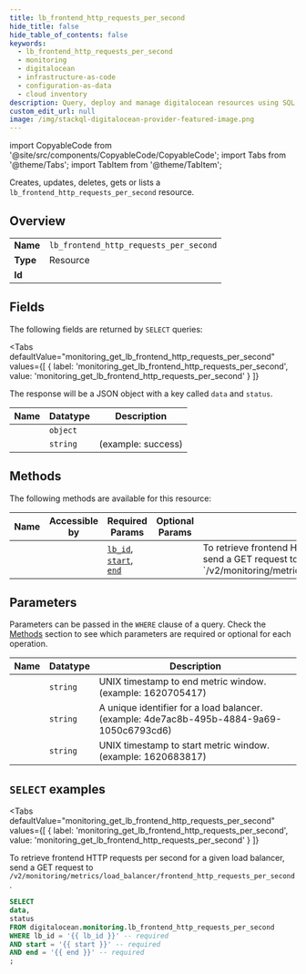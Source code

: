 ```yaml
--- 
title: lb_frontend_http_requests_per_second
hide_title: false
hide_table_of_contents: false
keywords:
  - lb_frontend_http_requests_per_second
  - monitoring
  - digitalocean
  - infrastructure-as-code
  - configuration-as-data
  - cloud inventory
description: Query, deploy and manage digitalocean resources using SQL
custom_edit_url: null
image: /img/stackql-digitalocean-provider-featured-image.png
---
```


import CopyableCode from '@site/src/components/CopyableCode/CopyableCode';
import Tabs from '@theme/Tabs';
import TabItem from '@theme/TabItem';

Creates, updates, deletes, gets or lists a <code>lb_frontend_http_requests_per_second</code> resource.

## Overview
<table><tbody>
<tr><td><b>Name</b></td><td><code>lb_frontend_http_requests_per_second</code></td></tr>
<tr><td><b>Type</b></td><td>Resource</td></tr>
<tr><td><b>Id</b></td><td><CopyableCode code="digitalocean.monitoring.lb_frontend_http_requests_per_second" /></td></tr>
</tbody></table>

## Fields

The following fields are returned by `SELECT` queries:

<Tabs
    defaultValue="monitoring_get_lb_frontend_http_requests_per_second"
    values={[
        { label: 'monitoring_get_lb_frontend_http_requests_per_second', value: 'monitoring_get_lb_frontend_http_requests_per_second' }
    ]}
>
<TabItem value="monitoring_get_lb_frontend_http_requests_per_second">

The response will be a JSON object with a key called `data` and `status`.

<table>
<thead>
    <tr>
    <th>Name</th>
    <th>Datatype</th>
    <th>Description</th>
    </tr>
</thead>
<tbody>
<tr>
    <td><CopyableCode code="data" /></td>
    <td><code>object</code></td>
    <td></td>
</tr>
<tr>
    <td><CopyableCode code="status" /></td>
    <td><code>string</code></td>
    <td> (example: success)</td>
</tr>
</tbody>
</table>
</TabItem>
</Tabs>

## Methods

The following methods are available for this resource:

<table>
<thead>
    <tr>
    <th>Name</th>
    <th>Accessible by</th>
    <th>Required Params</th>
    <th>Optional Params</th>
    <th>Description</th>
    </tr>
</thead>
<tbody>
<tr>
    <td><a href="#monitoring_get_lb_frontend_http_requests_per_second"><CopyableCode code="monitoring_get_lb_frontend_http_requests_per_second" /></a></td>
    <td><CopyableCode code="select" /></td>
    <td><a href="#parameter-lb_id"><code>lb_id</code></a>, <a href="#parameter-start"><code>start</code></a>, <a href="#parameter-end"><code>end</code></a></td>
    <td></td>
    <td>To retrieve frontend HTTP requests per second for a given load balancer, send a GET request to `/v2/monitoring/metrics/load_balancer/frontend_http_requests_per_second`.</td>
</tr>
</tbody>
</table>

## Parameters

Parameters can be passed in the `WHERE` clause of a query. Check the [Methods](#methods) section to see which parameters are required or optional for each operation.

<table>
<thead>
    <tr>
    <th>Name</th>
    <th>Datatype</th>
    <th>Description</th>
    </tr>
</thead>
<tbody>
<tr id="parameter-end">
    <td><CopyableCode code="end" /></td>
    <td><code>string</code></td>
    <td>UNIX timestamp to end metric window. (example: 1620705417)</td>
</tr>
<tr id="parameter-lb_id">
    <td><CopyableCode code="lb_id" /></td>
    <td><code>string</code></td>
    <td>A unique identifier for a load balancer. (example: 4de7ac8b-495b-4884-9a69-1050c6793cd6)</td>
</tr>
<tr id="parameter-start">
    <td><CopyableCode code="start" /></td>
    <td><code>string</code></td>
    <td>UNIX timestamp to start metric window. (example: 1620683817)</td>
</tr>
</tbody>
</table>

## `SELECT` examples

<Tabs
    defaultValue="monitoring_get_lb_frontend_http_requests_per_second"
    values={[
        { label: 'monitoring_get_lb_frontend_http_requests_per_second', value: 'monitoring_get_lb_frontend_http_requests_per_second' }
    ]}
>
<TabItem value="monitoring_get_lb_frontend_http_requests_per_second">

To retrieve frontend HTTP requests per second for a given load balancer, send a GET request to `/v2/monitoring/metrics/load_balancer/frontend_http_requests_per_second`.

```sql
SELECT
data,
status
FROM digitalocean.monitoring.lb_frontend_http_requests_per_second
WHERE lb_id = '{{ lb_id }}' -- required
AND start = '{{ start }}' -- required
AND end = '{{ end }}' -- required
;
```
</TabItem>
</Tabs>
